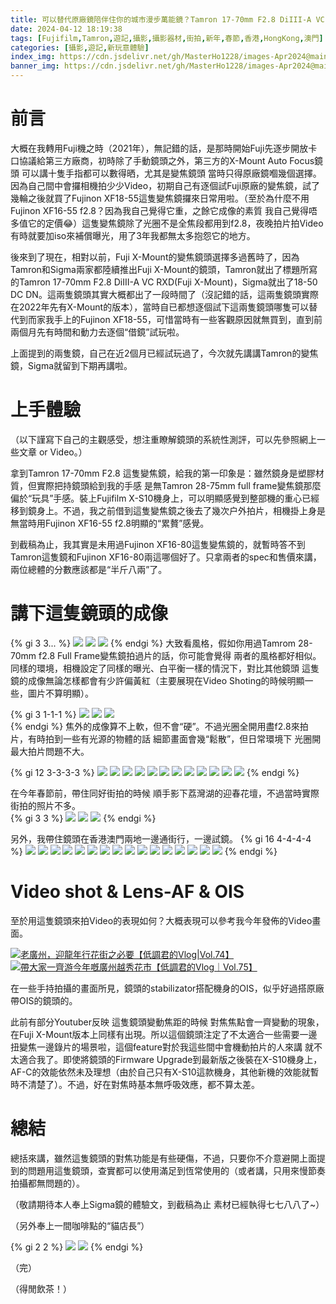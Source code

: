 ```yaml
---
title: 可以替代原廠鏡陪伴住你的城市漫步萬能鏡？Tamron 17-70mm F2.8 DiIII-A VC RXD(Fuji X-Mount)變焦鏡頭 用家簡單體驗
date: 2024-04-12 18:19:38
tags: [Fujifilm,Tamron,遊記,攝影,攝影器材,街拍,新年,春節,香港,HongKong,澳門]
categories: [攝影,遊記,新玩意體驗]
index_img: https://cdn.jsdelivr.net/gh/MasterHo1228/images-Apr2024@main/20240216-DSCF2516.jpg 
banner_img: https://cdn.jsdelivr.net/gh/MasterHo1228/images-Apr2024@main/20240216-DSCF2486.jpg 
---
```


# 前言

大概在我轉用Fuji機之時（2021年），無記錯的話，是那時開始Fuji先逐步開放卡口協議給第三方廠商，初時除了手動鏡頭之外，第三方的X-Mount Auto Focus鏡頭 可以講十隻手指都可以數得晒，尤其是變焦鏡頭 當時只得原廠鏡嗰幾個選擇。因為自己間中會攞相機拍少少Video，初期自己有逐個試Fuji原廠的變焦鏡，試了幾輪之後就買了Fujinon XF18-55這隻變焦鏡攞來日常用啦。（至於為什麼不用Fujinon XF16-55 f2.8？因為我自己覺得它重，之餘它成像的素質 我自己覺得唔多值它的定價😂）這隻變焦鏡除了光圈不是全焦段都用到f2.8，夜晚拍片拍Video有時就要加iso來補償曝光，用了3年我都無太多抱怨它的地方。

後來到了現在，相對以前，Fuji X-Mount的變焦鏡頭選擇多過舊時了，因為Tamron和Sigma兩家都陸續推出Fuji X-Mount的鏡頭，Tamron就出了標題所寫的Tamron 17-70mm F2.8 DiIII-A VC RXD(Fuji X-Mount)，Sigma就出了18-50 DC DN。這兩隻鏡頭其實大概都出了一段時間了（沒記錯的話，這兩隻鏡頭實際在2022年先有X-Mount的版本），當時自已都想逐個試下這兩隻鏡頭哪隻可以替代到而家我手上的Fujinon XF18-55，可惜當時有一些客觀原因就無買到，直到前兩個月先有時間和動力去逐個“借鏡”試玩啦。

上面提到的兩隻鏡，自己在近2個月已經試玩過了，今次就先講講Tamron的變焦鏡，Sigma就留到下期再講啦。

# 上手體驗

（以下謹寫下自己的主觀感受，想注重瞭解鏡頭的系統性測評，可以先參照網上一些文章 or Video。）

拿到Tamron 17-70mm F2.8 這隻變焦鏡，給我的第一印象是：雖然鏡身是塑膠材質，但實際把持鏡頭給到我的手感 是無Tamron 28-75mm full frame變焦鏡那麼偏於“玩具”手感。裝上Fujifilm X-S10機身上，可以明顯感覺到整部機的重心已經移到鏡身上。不過，我之前借到這隻變焦鏡之後去了幾次户外拍片，相機掛上身是無當時用Fujinon XF16-55 f2.8明顯的“累贅”感覺。

到截稿為止，我其實是未用過Fujinon XF16-80這隻變焦鏡的，就暫時答不到Tamron這隻鏡和Fujinon XF16-80兩這哪個好了。只拿兩者的spec和售價來講，兩位總體的分數應該都是“半斤八兩”了。

# 講下這隻鏡頭的成像

{% gi 3 3... %}
  ![](https://cdn.jsdelivr.net/gh/MasterHo1228/images-Apr2024@main/20240218-DSCF2519.jpg)
  ![](https://cdn.jsdelivr.net/gh/MasterHo1228/images-Apr2024@main/20240218-DSCF2523.jpg)
  ![](https://cdn.jsdelivr.net/gh/MasterHo1228/images-Apr2024@main/20240212-DSCF2423.jpg) 
{% endgi %} 
大致看風格，假如你用過Tamrom 28-70mm f2.8 Full Frame變焦鏡拍過片的話，你可能會覺得 兩者的風格都好相似。同樣的環境，相機設定了同樣的曝光、白平衡一樣的情況下，對比其他鏡頭 這隻鏡的成像無論怎樣都會有少許偏黃紅（主要展現在Video Shoting的時候明顯一些，圖片不算明顯）。

{% gi 3 1-1-1 %}
  ![](https://cdn.jsdelivr.net/gh/MasterHo1228/images-Apr2024@main/20240216-DSCF2486.jpg)
  ![](https://cdn.jsdelivr.net/gh/MasterHo1228/images-Apr2024@main/20240216-DSCF2488.jpg)
  ![](https://cdn.jsdelivr.net/gh/MasterHo1228/images-Apr2024@main/20240216-DSCF2484.jpg)  
{% endgi %}
焦外的成像算不上軟，但不會“硬”。不過光圈全開用盡f2.8來拍片，有時拍到一些有光源的物體的話 細節畫面會幾“鬆散”，但日常環境下 光圈開最大拍片問題不大。 

{% gi 12 3-3-3-3 %}
  ![](https://cdn.jsdelivr.net/gh/MasterHo1228/images-Apr2024@main/20231219-DSCF0755.jpg)
  ![](https://cdn.jsdelivr.net/gh/MasterHo1228/images-Apr2024@main/20231219-DSCF0757.jpg)
  ![](https://cdn.jsdelivr.net/gh/MasterHo1228/images-Apr2024@main/20231219-DSCF0772.jpg)
  ![](https://cdn.jsdelivr.net/gh/MasterHo1228/images-Apr2024@main/20231219-DSCF0803.jpg)
  ![](https://cdn.jsdelivr.net/gh/MasterHo1228/images-Apr2024@main/20231220-DSCF0815.jpg)
  ![](https://cdn.jsdelivr.net/gh/MasterHo1228/images-Apr2024@main/20231220-DSCF0833.jpg)
  ![](https://cdn.jsdelivr.net/gh/MasterHo1228/images-Apr2024@main/20231220-DSCF0841.jpg)
  ![](https://cdn.jsdelivr.net/gh/MasterHo1228/images-Apr2024@main/20231220-DSCF0864.jpg)
  ![](https://cdn.jsdelivr.net/gh/MasterHo1228/images-Apr2024@main/20231220-DSCF0866.jpg)
  ![](https://cdn.jsdelivr.net/gh/MasterHo1228/images-Apr2024@main/20231223-DSCF0874.jpg)
  ![](https://cdn.jsdelivr.net/gh/MasterHo1228/images-Apr2024@main/20231223-DSCF0880.jpg)
  ![](https://cdn.jsdelivr.net/gh/MasterHo1228/images-Apr2024@main/20231223-DSCF0885.jpg)
{% endgi %}

在今年春節前，帶住同好街拍的時候 順手影下荔灣湖的迎春花壇，不過當時實際街拍的照片不多。  
{% gi 3 3 %}
  ![](https://cdn.jsdelivr.net/gh/MasterHo1228/images-Apr2024@main/20240207-DSCF2215.jpg)
  ![](https://cdn.jsdelivr.net/gh/MasterHo1228/images-Apr2024@main/20240207-DSCF2217.jpg)
  ![](https://cdn.jsdelivr.net/gh/MasterHo1228/images-Apr2024@main/20240207-DSCF2201.jpg)
{% endgi %}

另外，我帶住鏡頭在香港澳門兩地一邊通街行，一邊試鏡。 
{% gi 16 4-4-4-4 %}
  ![](https://cdn.jsdelivr.net/gh/MasterHo1228/images-Apr2024@main/20240215-DSCF2457.jpg)
  ![](https://cdn.jsdelivr.net/gh/MasterHo1228/images-Apr2024@main/20240215-DSCF2455.jpg)
  ![](https://cdn.jsdelivr.net/gh/MasterHo1228/images-Apr2024@main/20240215-DSCF2460.jpg)
  ![](https://cdn.jsdelivr.net/gh/MasterHo1228/images-Apr2024@main/20240215-DSCF2459.jpg)
  ![](https://cdn.jsdelivr.net/gh/MasterHo1228/images-Apr2024@main/20240215-DSCF2467.jpg)
  ![](https://cdn.jsdelivr.net/gh/MasterHo1228/images-Apr2024@main/20240215-DSCF2468.jpg)
  ![](https://cdn.jsdelivr.net/gh/MasterHo1228/images-Apr2024@main/20240215-DSCF2478.jpg)
  ![](https://cdn.jsdelivr.net/gh/MasterHo1228/images-Apr2024@main/20231218-DSCF0707.jpg)
  ![](https://cdn.jsdelivr.net/gh/MasterHo1228/images-Apr2024@main/20231218-DSCF0694.jpg)
  ![](https://cdn.jsdelivr.net/gh/MasterHo1228/images-Apr2024@main/20231218-DSCF0676.jpg)
  ![](https://cdn.jsdelivr.net/gh/MasterHo1228/images-Apr2024@main/20231218-DSCF0675.jpg)
  ![](https://cdn.jsdelivr.net/gh/MasterHo1228/images-Apr2024@main/20231218-DSCF0712.jpg)
  ![](https://cdn.jsdelivr.net/gh/MasterHo1228/images-Apr2024@main/20231218-DSCF0720.jpg)
  ![](https://cdn.jsdelivr.net/gh/MasterHo1228/images-Apr2024@main/20231218-DSCF0725.jpg)
  ![](https://cdn.jsdelivr.net/gh/MasterHo1228/images-Apr2024@main/20231218-DSCF0727.jpg)
  ![](https://cdn.jsdelivr.net/gh/MasterHo1228/images-Apr2024@main/20231218-DSCF0735.jpg)
{% endgi %}

# Video shot & Lens-AF & OIS

至於用這隻鏡頭來拍Video的表現如何？大概表現可以參考我今年發佈的Video畫面。

[![老廣州，迎龍年行花街之必要【低調君的Vlog|Vol.74】](https://img.youtube.com/vi/sUVP00jUwyw/0.jpg)](https://youtu.be/sUVP00jUwyw)
[![帶大家一齊游今年嘅廣州越秀花市【低調君的Vlog｜Vol.75】](https://img.youtube.com/vi/1waoKQ1NC-g/0.jpg)](https://youtu.be/1waoKQ1NC-g)

在一些手持拍攝的畫面所見，鏡頭的stabilizator搭配機身的OIS，似乎好過搭原廠帶OIS的鏡頭的。

此前有部分Youtuber反映 這隻鏡頭變動焦距的時候 對焦焦點會一齊變動的現象，在Fuji X-Mount版本上同樣有出現。所以這個鏡頭注定了不太適合一些需要一邊扭變焦一邊錄片的場景啦，這個feature對於我這些間中會機動拍片的人來講 就不太適合我了。即使將鏡頭的Firmware Upgrade到最新版之後裝在X-S10機身上，AF-C的效能依然未及理想（由於自己只有X-S10這款機身，其他新機的效能就暫時不清楚了）。不過，好在對焦時基本無呼吸效應，都不算太差。

# 總結

總括來講，雖然這隻鏡頭的對焦功能是有些硬傷，不過，只要你不介意避開上面提到的問題用這隻鏡頭，查實都可以使用滿足到恆常使用的（或者講，只用來慢節奏拍攝都無問題的）。

（敬請期待本人奉上Sigma鏡的體驗文，到截稿為止 素材已經執得七七八八了~）

（另外奉上一間咖啡點的“貓店長”）

{% gi 2 2 %}
  ![](https://cdn.jsdelivr.net/gh/MasterHo1228/images-Apr2024@main/20240216-DSCF2509.jpg)
  ![](https://cdn.jsdelivr.net/gh/MasterHo1228/images-Apr2024@main/20240216-DSCF2516.jpg)
{% endgi %}

（完）

（得閒飲茶！）
